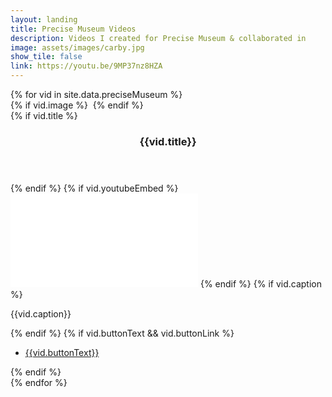 ```yaml
---
layout: landing
title: Precise Museum Videos
description: Videos I created for Precise Museum & collaborated in
image: assets/images/carby.jpg
show_tile: false
link: https://youtu.be/9MP37nz8HZA
---
```


<section id="two" class="spotlights">
	{% for vid in site.data.preciseMuseum %}
	<section>
		{% if vid.image %}
		<span class="image">
			<img src="{{vid.image}}" alt="" data-position="center center" />
		</span>
		{% endif %}
		<div class="content">
			<div class="inner">
				{% if vid.title %}
				<header class="major">
					<h3>{{vid.title}}</h3>
				</header>
				{% endif %}
				{% if vid.youtubeEmbed %}
        <iframe class="youtubeEmbed" src="{{vid.youtubeEmbed}}" title="YouTube video player" frameborder="0" allow="accelerometer; clipboard-write; encrypted-media; gyroscope; picture-in-picture; web-share" allowfullscreen></iframe>
				{% endif %}
				{% if vid.caption %}
				<p>{{vid.caption}}</p>
				{% endif %}
				{% if vid.buttonText && vid.buttonLink %}
				<ul class="actions">
					<li><a href="{{vid.buttonLink}}" target="{% if vid.target %}{{vid.target}}{% else %}_blank{% endif %}" class="button">{{vid.buttonText}}</a></li>
				</ul>
				{% endif %}
			</div>
		</div>
	</section>
	{% endfor %}
</section>
